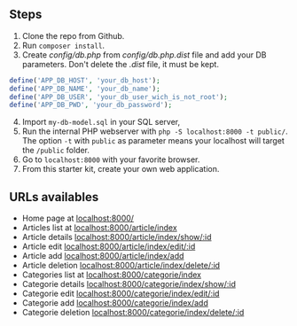 ## Steps

1. Clone the repo from Github.
2. Run `composer install`.
3. Create *config/db.php* from *config/db.php.dist* file and add your DB parameters. Don't delete the *.dist* file, it must be kept.
```php
define('APP_DB_HOST', 'your_db_host');
define('APP_DB_NAME', 'your_db_name');
define('APP_DB_USER', 'your_db_user_wich_is_not_root');
define('APP_DB_PWD', 'your_db_password');
```
4. Import `my-db-model.sql` in your SQL server,
5. Run the internal PHP webserver with `php -S localhost:8000 -t public/`. The option `-t` with `public` as parameter means your localhost will target the `/public` folder.
6. Go to `localhost:8000` with your favorite browser.
7. From this starter kit, create your own web application.

## URLs availables

* Home page at [localhost:8000/](localhost:8000/)
* Articles list at [localhost:8000/article/index](localhost:8000/article/index)
* Article details [localhost:8000/article/index/show/:id](localhost:8000/article/show/2)
* Article edit [localhost:8000/article/index/edit/:id](localhost:8000/article/edit/2)
* Article add [localhost:8000/article/index/add](localhost:8000/article/add)
* Article deletion [localhost:8000/article/index/delete/:id](localhost:8000/article/delete/2)
* Categories list at [localhost:8000/categorie/index](localhost:8000/categorie/index)
* Categorie details [localhost:8000/categorie/index/show/:id](localhost:8000/categorie/show/2)
* Categorie edit [localhost:8000/categorie/index/edit/:id](localhost:8000/categorie/edit/2)
* Categorie add [localhost:8000/categorie/index/add](localhost:8000/categorie/add)
* Categorie deletion [localhost:8000/categorie/index/delete/:id](localhost:8000/categorie/delete/2)

